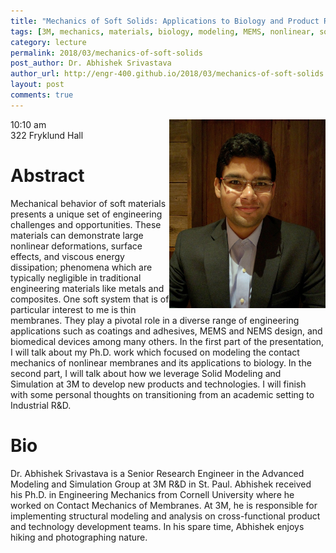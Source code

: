 ```yaml
---
title: "Mechanics of Soft Solids: Applications to Biology and Product Research"
tags: [3M, mechanics, materials, biology, modeling, MEMS, nonlinear, soft materials]
category: lecture
permalink: 2018/03/mechanics-of-soft-solids
post_author: Dr. Abhishek Srivastava
author_url: http://engr-400.github.io/2018/03/mechanics-of-soft-solids
layout: post
comments: true
---
```


<!-- This is for your headshot. -->
<img align="right" width="250px" src="/images/180323-srivastava.jpg" alt="Abhishek Srivastava"/>  

10:10 am  
322 Fryklund Hall  



# Abstract

Mechanical behavior of soft materials presents a unique set of engineering challenges and opportunities. These materials can demonstrate large nonlinear deformations, surface effects, and viscous energy dissipation; phenomena which are typically negligible in traditional engineering materials like metals and composites. One soft system that is of particular interest to me is thin membranes. They play a pivotal role in a diverse range of engineering applications such as coatings and adhesives, MEMS and NEMS design, and biomedical devices among many others. In the first part of the presentation, I will talk about my Ph.D. work which focused on modeling the contact mechanics of nonlinear membranes and its applications to biology. In the second part, I will talk about how we leverage Solid Modeling and Simulation at 3M to develop new products and technologies. I will finish with some personal thoughts on transitioning from an academic setting to Industrial R&D.

# Bio

Dr. Abhishek Srivastava is a Senior Research Engineer in the Advanced Modeling and Simulation Group at 3M R&D in St. Paul. Abhishek received his Ph.D. in Engineering Mechanics from Cornell University where he worked on Contact Mechanics of Membranes. At 3M, he is responsible for implementing structural modeling and analysis on cross-functional product and technology development teams. In his spare time, Abhishek enjoys hiking and photographing nature.

